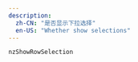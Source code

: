 ```yaml
---
description:
  zh-CN: "是否显示下拉选择"
  en-US: "Whether show selections"
---
```


```html
nzShowRowSelection
```
